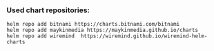### Used chart repositories:

    helm repo add bitnami https://charts.bitnami.com/bitnami
    helm repo add maykinmedia https://maykinmedia.github.io/charts
    helm repo add wiremind  https://wiremind.github.io/wiremind-helm-charts